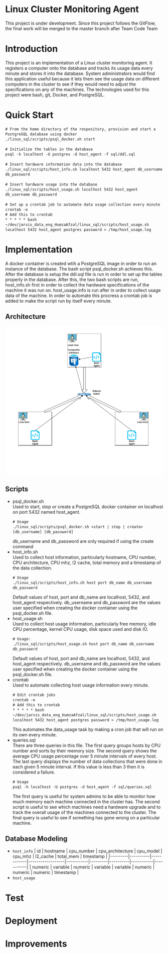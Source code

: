 # Linux Cluster Monitoring Agent
This project is under development. Since this project follows the GitFlow, the final work will be merged to the master branch after Team Code Team

# Introduction
This project is an implementation of a Linux cluster monitoring agent. It registers a computer onto the database and tracks its usage data every minute and stores it into the database. System administrators would find this application useful because it lets them see the usage data on different computers in the cluster to see if they would need to adjust the specifications on any of the machines. The technologies used for this project were bash, git, Docker, and PostgreSQL.

# Quick Start
```
# From the home directory of the respository, provision and start a PostgreSQL database using docker
./linux_sql/scripts/psql_docker.sh start

# Initialize the tables in the database
psql -h localhost -U postgres -d host_agent -f sql/ddl.sql

# Insert hardware information data into the database
./linux_sql/scripts/host_info.sh localhost 5432 host_agent db_username db_password

# Insert hardware usage into the database
./linux_sql/scripts/host_usage.sh localhost 5432 host_agent db_username db_password

# Set up a crontab job to automate data usage collection every minute
crontab -e
# Add this to crontab
* * * * * bash ~/dev/jarvis_data_eng_HumzaAfzal/linux_sql/scripts/host_usage.sh localhost 5432 host_agent postgres password > /tmp/host_usage.log
```

# Implementation
A docker container is created wtih a PostgreSQL image in order to run an instance of the database. The bash script psql_docker.sh achieves this. After the database is setup the ddl.sql file is run in order to set up the tables properly in the database. After this, the two bash scripts are run, host_info.sh first in order to collect the hardware specifications of the machine it was run on. host_usage.info is run after in order to collect usage data of the machine. In order to automate this procress a crontab job is added to make the script run by itself every minute.

## Architecture
![ArchitectureDiagram](./assets/ArchitectureDiagram.png)
## Scripts
- psql_docker.sh\
    Used to start, stop or create a PostgreSQL docker container on localhost on port 5432 named host_agent.
    ```
    # Usage
    ./linux_sql/scripts/psql_docker.sh <start | stop | create> [db_username] [db_password]
    ```
    db_username and db_password are only required if using the create command
- host_info.sh\
    Used to collect host information, particularly hostname, CPU number, CPU architecture, CPU mhz, l2 cache, total memory and a timestamp of the data collection.
    ```
    # Usage
    ./linux_sql/scripts/host_info.sh host port db_name db_username db_password
    ```
    Default values of host, port and db_name are localhost, 5432, and host_agent respectively. db_username and db_password are the values user specified when creating the docker container using the psql_docker.sh file.
- host_usage.sh\
    Used to collect host usage information, particularly free memory, idle CPU percentage, kernel CPU usage, disk space used and disk IO.
    ```
    # Usage:
    ./linux_sql/scripts/host_usage.sh host port db_name db_username db_password
    ```
    Default values of host, port and db_name are localhost, 5432, and host_agent respectively. db_username and db_password are the values user specified when creating the docker container using the psql_docker.sh file.
- crontab\
    Used to automate collecting host usage information every minute.
    ```
    # Edit crontab jobs
    crontab -e
    # Add this to crontab
    * * * * * bash ~/dev/jarvis_data_eng_HumzaAfzal/linux_sql/scripts/host_usage.sh localhost 5432 host_agent postgres password > /tmp/host_usage.log
    ```
    This automates the data_usage task by making a cron job that will run on its own every minute.
- queries.sql\
    There are three queries in this file. The first query groups hosts by CPU number and sorts by their memory size. The second query shows the average CPU usage percentage over 5 minute intervals of every host. The last query displays the number of data collections that were done in each given 5 minute interval. If this value is less than 3 then it is considered a failure.
    ```
    # Usage
    psql -h localhost -U postgres -d host_agent -f sql/queries.sql
    ```
    The first query is useful for system admins to be able to monitor how much memory each machine connected in the cluster has. The second script is useful to see which machines need a hardware upgrade and to track the overall usage of the machines connected to the cluster. The final query is useful to see if something has gone wrong on a particular machine.

## Database Modeling
- `host_info`
| id      | hostname | cpu_number | cpu_architecture | cpu_model | cpu_mhz | l2_cache | total_mem | timestamp |
|---------|----------|------------|------------------|-----------|---------|----------|-----------|-----------|
| numeric | variable | numeric    | variable         | variable  | numeric | numeric  | numeric   | timestamp |
- `host_usage`

# Test


# Deployment


# Improvements
